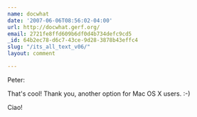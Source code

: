 ```yaml
---
name: docwhat
date: '2007-06-06T08:56:02-04:00'
url: http://docwhat.gerf.org/
email: 2721fe8ffd609b6df0d4b734defc9cd5
_id: 64b2ec78-d6c7-43ce-9d28-3878b43effc4
slug: "/its_all_text_v06/"
layout: comment

---
```


Peter:

That's cool! Thank you, another option for Mac OS X users. :-)

Ciao!
